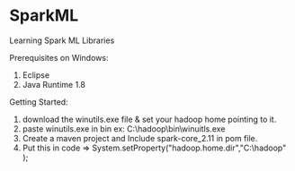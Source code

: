 # SparkML

Learning Spark ML Libraries

Prerequisites on Windows:

1.  Eclipse
2.  Java Runtime 1.8

Getting Started:

1.  download the winutils.exe file & set your hadoop home pointing to it.
2.  paste winutils.exe in bin ex: C:\hadoop\bin\winuitls.exe
3.  Create a maven project and Include spark-core_2.11 in pom file.
4.  Put this in code => System.setProperty("hadoop.home.dir","C:\hadoop" );
